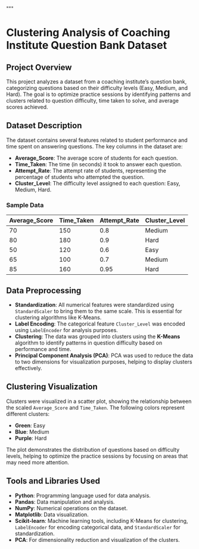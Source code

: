 """
# Clustering Analysis of Coaching Institute Question Bank Dataset

## Project Overview

This project analyzes a dataset from a coaching institute’s question bank, categorizing questions based on their difficulty levels (Easy, Medium, and Hard). The goal is to optimize practice sessions by identifying patterns and clusters related to question difficulty, time taken to solve, and average scores achieved.

## Dataset Description

The dataset contains several features related to student performance and time spent on answering questions. The key columns in the dataset are:

- **Average_Score**: The average score of students for each question.
- **Time_Taken**: The time (in seconds) it took to answer each question.
- **Attempt_Rate**: The attempt rate of students, representing the percentage of students who attempted the question.
- **Cluster_Level**: The difficulty level assigned to each question: Easy, Medium, Hard.

### Sample Data

| Average_Score | Time_Taken | Attempt_Rate | Cluster_Level |
|----------------|------------|--------------|---------------|
| 70             | 150        | 0.8          | Medium        |
| 80             | 180        | 0.9          | Hard          |
| 50             | 120        | 0.6          | Easy          |
| 65             | 100        | 0.7          | Medium        |
| 85             | 160        | 0.95         | Hard          |

## Data Preprocessing

- **Standardization**: All numerical features were standardized using `StandardScaler` to bring them to the same scale. This is essential for clustering algorithms like K-Means.
- **Label Encoding**: The categorical feature `Cluster_Level` was encoded using `LabelEncoder` for analysis purposes.
- **Clustering**: The data was grouped into clusters using the **K-Means** algorithm to identify patterns in question difficulty based on performance and time.
- **Principal Component Analysis (PCA)**: PCA was used to reduce the data to two dimensions for visualization purposes, helping to display clusters effectively.

## Clustering Visualization

Clusters were visualized in a scatter plot, showing the relationship between the scaled `Average_Score` and `Time_Taken`. The following colors represent different clusters:

- **Green**: Easy
- **Blue**: Medium
- **Purple**: Hard

The plot demonstrates the distribution of questions based on difficulty levels, helping to optimize the practice sessions by focusing on areas that may need more attention.

## Tools and Libraries Used

- **Python**: Programming language used for data analysis.
- **Pandas**: Data manipulation and analysis.
- **NumPy**: Numerical operations on the dataset.
- **Matplotlib**: Data visualization.
- **Scikit-learn**: Machine learning tools, including K-Means for clustering, `LabelEncoder` for encoding categorical data, and `StandardScaler` for standardization.
- **PCA**: For dimensionality reduction and visualization of the clusters.
